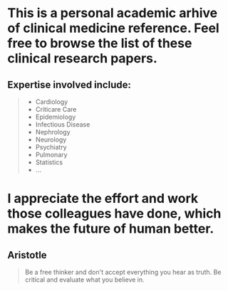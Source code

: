 # This is a personal academic arhive of clinical medicine reference. Feel free to browse the list of these clinical research papers.

## Expertise involved include:
> * Cardiology
> * Criticare Care
> * Epidemiology
> * Infectious Disease
> * Nephrology
> * Neurology
> * Psychiatry
> * Pulmonary
> * Statistics
> * ...

# I appreciate the effort and work those colleagues have done, which makes the future of human better.

## Aristotle
> Be a free thinker and don't accept everything you hear as truth. Be critical and evaluate what you believe in.
